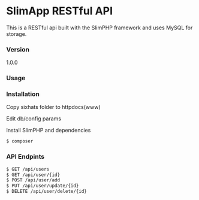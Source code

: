 # SlimApp RESTful API

This is a RESTful api built with the SlimPHP framework and uses MySQL for storage.

### Version
1.0.0

### Usage


### Installation

Copy sixhats folder to httpdocs(www)

Edit db/config params

Install SlimPHP and dependencies

```sh
$ composer
```
### API Endpints
```sh
$ GET /api/users
$ GET /api/user/{id}
$ POST /api/user/add
$ PUT /api/user/update/{id}
$ DELETE /api/user/delete/{id}
```
